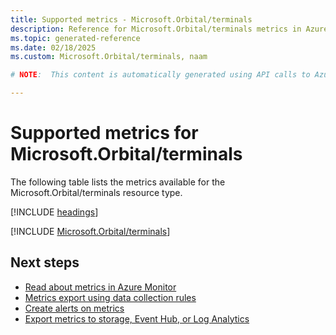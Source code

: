 ```yaml
---
title: Supported metrics - Microsoft.Orbital/terminals
description: Reference for Microsoft.Orbital/terminals metrics in Azure Monitor.
ms.topic: generated-reference
ms.date: 02/18/2025
ms.custom: Microsoft.Orbital/terminals, naam

# NOTE:  This content is automatically generated using API calls to Azure. Any edits made on these files will be overwritten in the next run of the script. 

---
```


  
# Supported metrics for Microsoft.Orbital/terminals
  
The following table lists the metrics available for the Microsoft.Orbital/terminals resource type.  
  
  
[!INCLUDE [headings](~/reusable-content/ce-skilling/azure/includes/azure-monitor/reference/metrics/metrics-headings.md)]  
  
 

[!INCLUDE [Microsoft.Orbital/terminals](~/reusable-content/ce-skilling/azure/includes/azure-monitor/reference/metrics/microsoft-orbital-terminals-metrics-include.md)]  



## Next steps

- [Read about metrics in Azure Monitor](/azure/azure-monitor/data-platform)
- [Metrics export using data collection rules](/azure/azure-monitor/essentials/data-collection-metrics)
- [Create alerts on metrics](/azure/azure-monitor/alerts/alerts-overview)
- [Export metrics to storage, Event Hub, or Log Analytics](/azure/azure-monitor/essentials/platform-logs-overview)
